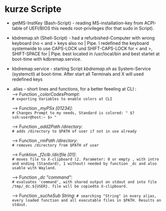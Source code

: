 # kurze Scripte

- getMS-InstKey (Bash-Script) - reading MS-installation-key from ACPI-table of UEFI/BIOS this needs root-privileges (for that sudo in Script).  

- kbdremap.sh (Shell-Script) - had a refurbished-Computer with wrong keyboard (no < and > keys also no | Pipe. I redefined the keyboard systemwide to use CAPS-LOCK und SHIFT-CAPS-LOCK for < and >, SHIFT-SPACE for | Pipe. 
best located in /usr/local/bin and best startet at boot-time with kdbremap.service.

- kbdremap.service - starting Script _kbdremap.sh_ as System-Service (systemctl) at boot-time. After start all Terminals and X will used redefined keys

- .alias - short lines and functions, for a better feeeling at CLI :  
  --> Function *_colorCodesPrompt*:    
    `# exporting Variables to enable colors at CLI`  
    
  --> Function *_myPSx [01234]*:  
    `# Changes Prompt to my needs, Standard is colored: " $? ssh:user@host:~ $> "`  
  
  --> Function *_add2Path /directory*:  
    `# adds /directory to $PATH of user if not in use already`  
    
  --> Function *_rmPath /directory*:  
    `# removes /directory from $PATH of user`  
    
  --> Funktion *_f2clb /dir/file [01]*:  
    `# moves file to X-clipboard (2. Parameter: 0 or empty , with intro and ending (Standard), 1 without) needed by function _dc and also usable with Wayland.`
    
  --> Function *_dc "command"*:  
    `# evaluates 'command', with shared output on stdout and into file /tmp/_dc.${USER}. file will be copiedto X-clipboard.`  
    
  --> Function *_sucheSub String*:
    `# searching "String" in every alias, every loaded function and all executable files in $PATH. Results on stdout.`  
       
       
